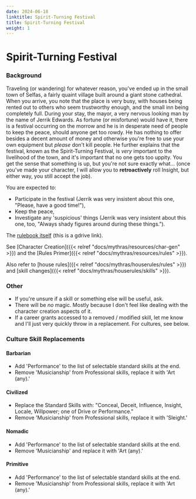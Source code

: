 ```yaml
---
date: 2024-06-18
linktitle: Spirit-Turning Festival
title: Spirit-Turning Festival
weight: 1
---
```

# Spirit-Turning Festival

### Background
Traveling (or wandering) for whatever reason, you've ended up in the small town of Selfas, a fairly quaint village built around a giant stone cathedral. When you arrive, you note that the place is very busy, with houses being rented out to others who seem trustworthy enough, and the small inn being completely full. During your stay, the mayor, a very nervous looking man by the name of Jerrik Edwards. As fortune (or misfortune) would have it, there is a festival occurring on the morrow and he is in desperate need of people to keep the peace, should anyone get too rowdy. He has nothing to offer besides a decent amount of money and otherwise you're free to use your own equipment but _please_ don't kill people. He further explains that the festival, known as the Spirit-Turning Festival, is _very_ important to the livelihood of the town, and it's important that no one gets too uppity. You get the sense that something is up, but you're not sure exactly what... (once you've made your character, I will allow you to **retroactively** roll Insight, but either way, you still accept the job).  

You are expected to:
  - Participate in the festival (Jerrik was very insistent about this one, "Please, have a good time!"),
  - Keep the peace,
  - Investigate any 'suspicious' things (Jerrik was very insistent about this one, too, "Always shady figures around during these things.").

The [rulebook itself](https://drive.google.com/file/d/10liuweiXK6uaIy7oOrCXkLkxIC9At4Mg/view?usp=sharing) (this is a gdrive link).

See [Character Creation]({{< relref "docs/mythras/resources/char-gen" >}}) and the [Rules Primer]({{< relref "docs/mythras/resources/rules" >}}).

Also refer to [house rules]({{< relref "docs/mythras/houserules/rules" >}}) and [skill changes]({{< relref "docs/mythras/houserules/skills" >}}).

### Other
- If you're unsure if a skill or something else will be useful, ask.
- There will be _no_ magic. Mostly because I don't feel like dealing with the character creation aspects of it.
- If a career grants accessed to a removed / modified skill, let me know and I'll just very quickly throw in a replacement. For cultures, see below.

### Culture Skill Replacements
#### Barbarian
- Add 'Performance' to the list of selectable standard skills at the end.
- Remove 'Musicianship' from Professional skills, replace it with 'Art (any).'

#### Civilized
- Replace the Standard Skills with: "Conceal, Deceit, Influence, Insight, Locale, Willpower; one of Drive or Performance."
- Remove 'Musicianship' from Professional skills, replace it with 'Sleight.'

#### Nomadic
- Add 'Performance' to the list of selectable standard skills at the end.
- Remove 'Musicianship' and replace it with 'Art (any).'

#### Primitive
- Add 'Performance' to the list of selectable standard skills at the end.
- Remove 'Musicianship' from Professional skills, replace it with 'Art (any).'
